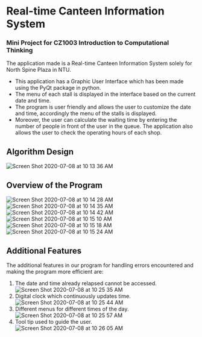 # Real-time Canteen Information System

### Mini Project for CZ1003 Introduction to Computational Thinking

The application made is a Real-time Canteen Information System solely for North Spine Plaza in NTU. 
- This application has a Graphic User Interface which has been made using the PyQt package in python. 
- The menu of each stall is displayed in the interface based on the current date and time.
- The program is user friendly and allows the user to customize the date and time, accordingly the menu of the stalls is displayed. 
- Moreover, the user can calculate the waiting time by entering the number of people in front of the user in the queue. The application also allows the user to check the operating hours of each shop.

## Algorithm Design

![Screen Shot 2020-07-08 at 10 13 36 AM](https://user-images.githubusercontent.com/56465597/86883819-b1c8a200-c103-11ea-93b2-65773f8226bf.png)

## Overview of the Program
![Screen Shot 2020-07-08 at 10 14 28 AM](https://user-images.githubusercontent.com/56465597/86884027-03712c80-c104-11ea-80bd-43bbac6e737b.png)
![Screen Shot 2020-07-08 at 10 14 35 AM](https://user-images.githubusercontent.com/56465597/86884048-0b30d100-c104-11ea-9115-c62b111d0f90.png)
![Screen Shot 2020-07-08 at 10 14 42 AM](https://user-images.githubusercontent.com/56465597/86884052-0cfa9480-c104-11ea-9dbb-e9ef7b0bdf5d.png)
![Screen Shot 2020-07-08 at 10 15 10 AM](https://user-images.githubusercontent.com/56465597/86884059-0e2bc180-c104-11ea-8edf-2c75a36e7419.png)
![Screen Shot 2020-07-08 at 10 15 18 AM](https://user-images.githubusercontent.com/56465597/86884065-0f5cee80-c104-11ea-8942-a2eb6a10e07c.png)
![Screen Shot 2020-07-08 at 10 15 24 AM](https://user-images.githubusercontent.com/56465597/86884074-1126b200-c104-11ea-8526-1daa6fc676aa.png)

## Additional Features
The additional features in our program for handling errors encountered and making the program more efficient are:
1. The date and time already relapsed cannot be accessed.<br/>
![Screen Shot 2020-07-08 at 10 25 35 AM](https://user-images.githubusercontent.com/56465597/86884959-7b8c2200-c105-11ea-96e0-e8d2adb68485.png)
2. Digital clock which continuously updates time.<br/>
![Screen Shot 2020-07-08 at 10 25 44 AM](https://user-images.githubusercontent.com/56465597/86884957-7af38b80-c105-11ea-85a1-3460300324b7.png)
3. Different menus for different times of the day. <br/>
![Screen Shot 2020-07-08 at 10 25 57 AM](https://user-images.githubusercontent.com/56465597/86884943-762ed780-c105-11ea-812a-e66be42ddc3a.png)
4. Tool tip used to guide the user. <br/>
![Screen Shot 2020-07-08 at 10 26 05 AM](https://user-images.githubusercontent.com/56465597/86884961-7cbd4f00-c105-11ea-85a1-49bc2865e33c.png)
